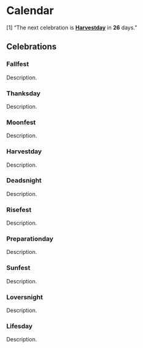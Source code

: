 
# Calendar

\[1\] “The next celebration is
[**Harvestday**](https://github.com/RealityBending/Calendar#Harvestday)
in **26** days.”

## Celebrations

### Fallfest

Description.

### Thanksday

Description.

### Moonfest

Description.

### Harvestday

Description.

### Deadsnight

Description.

### Risefest

Description.

### Preparationday

Description.

### Sunfest

Description.

### Loversnight

Description.

### Lifesday

Description.
